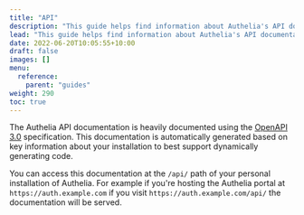 ```yaml
---
title: "API"
description: "This guide helps find information about Authelia's API documentation"
lead: "This guide helps find information about Authelia's API documentation."
date: 2022-06-20T10:05:55+10:00
draft: false
images: []
menu:
  reference:
    parent: "guides"
weight: 290
toc: true
---
```


The Authelia API documentation is heavily documented using the [OpenAPI 3.0](https://swagger.io/specification/)
specification. This documentation is automatically generated based on key information about your installation to best
support dynamically generating code.

You can access this documentation at the `/api/` path of your personal installation of Authelia. For example if you're
hosting the Authelia portal at `https://auth.example.com` if you visit `https://auth.example.com/api/` the documentation
will be served.
